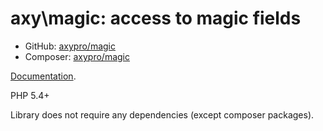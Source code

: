 # axy\magic: access to magic fields

* GitHub: [axypro/magic](https://github.com/axypro/magic)
* Composer: [axypro/magic](https://packagist.org/packages/axy/magic)

[Documentation](https://github.com/axypro/magic/blob/master/doc/README.md).

PHP 5.4+

Library does not require any dependencies (except composer packages).

